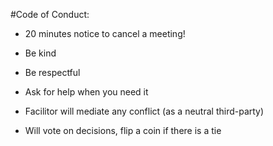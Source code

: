 
#Code of Conduct:

- 20 minutes notice to cancel a meeting!

- Be kind 

- Be respectful

- Ask for help when you need it 

- Facilitor will mediate any conflict (as a neutral third-party)

- Will vote on decisions, flip a coin if there is a tie

